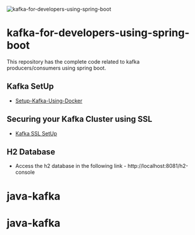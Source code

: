 ![kafka-for-developers-using-spring-boot](https://github.com/dilipsundarraj1/kafka-for-developers-using-spring-boot/workflows/kafka-for-developers-using-spring-boot/badge.svg)
# kafka-for-developers-using-spring-boot

This repository has the complete code related to kafka producers/consumers using spring boot.

## Kafka SetUp
- [Setup-Kafka-Using-Docker](SetUpKafkaDocker.md)

## Securing your Kafka Cluster using SSL

- [Kafka SSL SetUp](https://github.com/dilipsundarraj1/kafka-cluster-ssl)

## H2 Database

- Access the h2 database in the following link - http://localhost:8081/h2-console
# java-kafka
# java-kafka
